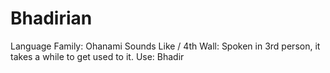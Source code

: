 # Bhadirian

Language Family: Ohanami
Sounds Like / 4th Wall: Spoken in 3rd person, it takes a while to get used to it.
Use: Bhadir